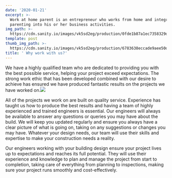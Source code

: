 ```yaml
---
date: '2020-01-21'
excerpt: >-
  Work at home parent is an entrepreneur who works from home and integrates
  parenting into his or her business activities.
img_path: >-
  https://cdn.sanity.io/images/vk5sd2eg/production/0fde1b87a1ec7358329d8d7f88c4908ee379b0eb-800x600.gif
template: post
thumb_img_path: >-
  https://cdn.sanity.io/images/vk5sd2eg/production/6783638eccade9aee50d31c33c8664d953a036f8-640x360.gif
title: ' Why work with us?'
---
```

We have a highly qualified team who are dedicated to providing you with the best possible service, helping your project exceed expectations. The strong work ethic that has been developed combined with our desire to achieve has ensured we have produced fantastic results on the projects we have worked on.![](https://structuralengineeringbrisbane.com.au/wp-content/uploads/2014/01/8.jpg)

All of the projects we work on are built on quality service. Experience has taught us how to produce the best results and having a team of highly experienced and trained engineers is essential. Our engineers will always be available to answer any questions or queries you may have about the build. We will keep you updated regularly and ensure you always have a clear picture of what is going on, taking on any suggestions or changes you may have. Whatever your design needs, our team will use their skills and expertise to make your construction needs a reality.

Our engineers working with your building design ensure your project lives up to expectations and reaches its full potential. They will use their experience and knowledge to plan and manage the project from start to completion, taking care of everything from planning to inspections, making sure your project runs smoothly and cost-effectively.